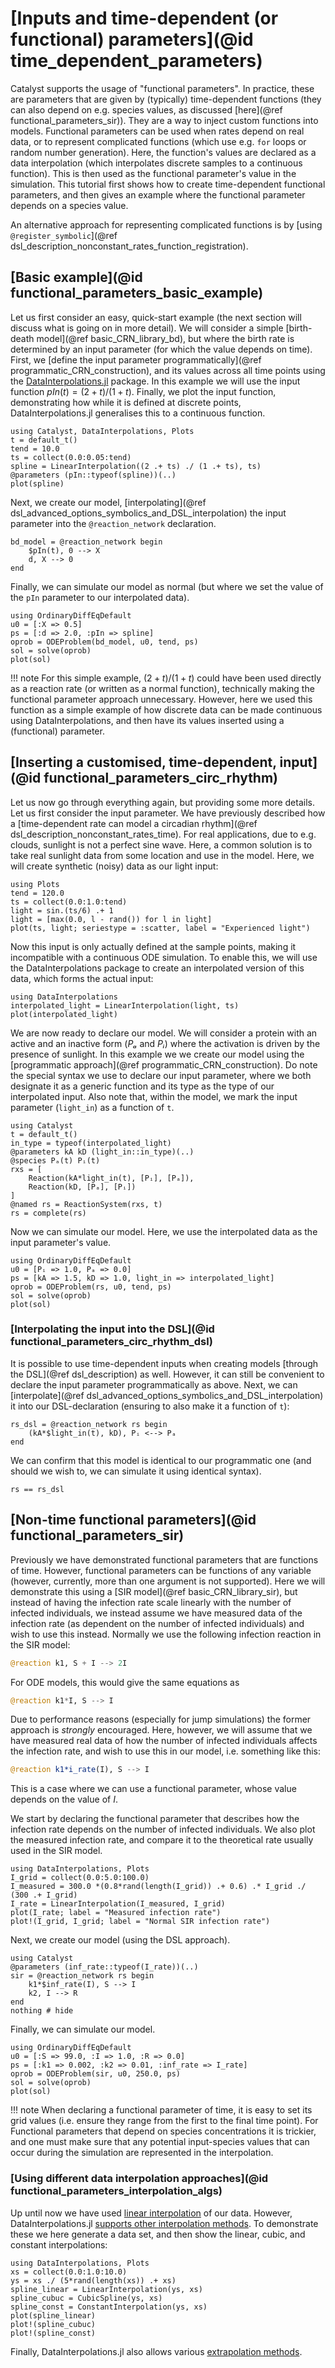 # [Inputs and time-dependent (or functional) parameters](@id time_dependent_parameters)

Catalyst supports the usage of "functional parameters". In practice, these are parameters that are given by (typically) time-dependent functions (they can also depend on e.g. species values, as discussed [here](@ref functional_parameters_sir)). They are a way to inject custom functions into models. Functional parameters can be used when rates depend on real data, or to represent complicated functions (which use e.g. `for` loops or random number generation). Here, the function's values are declared as a data interpolation (which interpolates discrete samples to a continuous function). This is then used as the functional parameter's value in the simulation. This tutorial first shows how to create time-dependent functional parameters, and then gives an example where the functional parameter depends on a species value.

An alternative approach for representing complicated functions is by [using `@register_symbolic`](@ref dsl_description_nonconstant_rates_function_registration).

## [Basic example](@id functional_parameters_basic_example)

Let us first consider an easy, quick-start example (the next section will discuss what is going on in more detail). We will consider a simple [birth-death model](@ref basic_CRN_library_bd), but where the birth rate is determined by an input parameter (for which the value depends on time). First, we [define the input parameter programmatically](@ref programmatic_CRN_construction), and its values across all time points using the [DataInterpolations.jl](https://github.com/SciML/DataInterpolations.jl) package. In this example we will use the input function $pIn(t) = (2 + t)/(1 + t)$. Finally, we plot the input function, demonstrating how while it is defined at discrete points, DataInterpolations.jl generalises this to a continuous function.
```@example functional_parameters_basic_example
using Catalyst, DataInterpolations, Plots
t = default_t()
tend = 10.0
ts = collect(0.0:0.05:tend)
spline = LinearInterpolation((2 .+ ts) ./ (1 .+ ts), ts)
@parameters (pIn::typeof(spline))(..)
plot(spline)
```
Next, we create our model, [interpolating](@ref dsl_advanced_options_symbolics_and_DSL_interpolation) the input parameter into the `@reaction_network` declaration.
```@example functional_parameters_basic_example
bd_model = @reaction_network begin
    $pIn(t), 0 --> X
    d, X --> 0
end
```
Finally, we can simulate our model as normal (but where we set the value of the `pIn` parameter to our interpolated data).
```@example functional_parameters_basic_example
using OrdinaryDiffEqDefault
u0 = [:X => 0.5]
ps = [:d => 2.0, :pIn => spline]
oprob = ODEProblem(bd_model, u0, tend, ps)
sol = solve(oprob)
plot(sol)
```
!!! note
    For this simple example, $(2 + t)/(1 + t)$ could have been used directly as a reaction rate (or written as a normal function), technically making the functional parameter approach unnecessary. However, here we used this function as a simple example of how discrete data can be made continuous using DataInterpolations, and then have its values inserted using a (functional) parameter.


## [Inserting a customised, time-dependent, input](@id functional_parameters_circ_rhythm)

Let us now go through everything again, but providing some more details. Let us first consider the input parameter. We have previously described how a [time-dependent rate can model a circadian rhythm](@ref dsl_description_nonconstant_rates_time). For real applications, due to e.g. clouds, sunlight is not a perfect sine wave. Here, a common solution is to take real sunlight data from some location and use in the model. Here, we will create synthetic (noisy) data as our light input:
```@example functional_parameters_circ_rhythm
using Plots
tend = 120.0
ts = collect(0.0:1.0:tend)
light = sin.(ts/6) .+ 1
light = [max(0.0, l - rand()) for l in light]
plot(ts, light; seriestype = :scatter, label = "Experienced light")
```
Now this input is only actually defined at the sample points, making it incompatible with a continuous ODE simulation. To enable this, we will use the DataInterpolations package to create an interpolated version of this data, which forms the actual input:
```@example functional_parameters_circ_rhythm
using DataInterpolations
interpolated_light = LinearInterpolation(light, ts)
plot(interpolated_light)
```
We are now ready to declare our model. We will consider a protein with an active and an inactive form ($Pₐ$ and $Pᵢ$) where the activation is driven by the presence of sunlight. In this example we we create our model using the [programmatic approach](@ref programmatic_CRN_construction). Do note the special syntax we use to declare our input parameter, where we both designate it as a generic function and its type as the type of our interpolated input. Also note that, within the model, we mark the input parameter (`light_in`) as a function of `t`.
```@example functional_parameters_circ_rhythm
using Catalyst
t = default_t()
in_type = typeof(interpolated_light)
@parameters kA kD (light_in::in_type)(..)
@species Pₐ(t) Pᵢ(t)
rxs = [
    Reaction(kA*light_in(t), [Pᵢ], [Pₐ]),
    Reaction(kD, [Pₐ], [Pᵢ])
]
@named rs = ReactionSystem(rxs, t)
rs = complete(rs)
```
Now we can simulate our model. Here, we use the interpolated data as the input parameter's value.
```@example functional_parameters_circ_rhythm
using OrdinaryDiffEqDefault
u0 = [Pᵢ => 1.0, Pₐ => 0.0]
ps = [kA => 1.5, kD => 1.0, light_in => interpolated_light]
oprob = ODEProblem(rs, u0, tend, ps)
sol = solve(oprob)
plot(sol)
```

### [Interpolating the input into the DSL](@id functional_parameters_circ_rhythm_dsl)

It is possible to use time-dependent inputs when creating models [through the DSL](@ref dsl_description) as well. However, it can still be convenient to declare the input parameter programmatically as above. Next, we can [interpolate](@ref dsl_advanced_options_symbolics_and_DSL_interpolation) it into our DSL-declaration (ensuring to also make it a function of `t`):
```@example functional_parameters_circ_rhythm
rs_dsl = @reaction_network rs begin
    (kA*$light_in(t), kD), Pᵢ <--> Pₐ
end
```
We can confirm that this model is identical to our programmatic one (and should we wish to, we can simulate it using identical syntax).
```@example functional_parameters_circ_rhythm
rs == rs_dsl
```

## [Non-time functional parameters](@id functional_parameters_sir)

Previously we have demonstrated functional parameters that are functions of time. However, functional parameters can be functions of any variable (however, currently, more than one argument is not supported). Here we will demonstrate this using a [SIR model](@ref basic_CRN_library_sir), but instead of having the infection rate scale linearly with the number of infected individuals, we instead assume we have measured data of the infection rate (as dependent on the number of infected individuals) and wish to use this instead. Normally we use the following infection reaction in the SIR model:
```julia
@reaction k1, S + I --> 2I
```
For ODE models, this would give the same equations as
```julia
@reaction k1*I, S --> I
```
Due to performance reasons (especially for jump simulations) the former approach is *strongly* encouraged. Here, however, we will assume that we have measured real data of how the number of infected individuals affects the infection rate, and wish to use this in our model, i.e. something like this:
```julia
@reaction k1*i_rate(I), S --> I
```
This is a case where we can use a functional parameter, whose value depends on the value of $I$.

We start by declaring the functional parameter that describes how the infection rate depends on the number of infected individuals. We also plot the measured infection rate, and compare it to the theoretical rate usually used in the SIR model.
```@example functional_parameters_sir
using DataInterpolations, Plots
I_grid = collect(0.0:5.0:100.0)
I_measured = 300.0 *(0.8*rand(length(I_grid)) .+ 0.6) .* I_grid ./ (300 .+ I_grid)
I_rate = LinearInterpolation(I_measured, I_grid)
plot(I_rate; label = "Measured infection rate")
plot!(I_grid, I_grid; label = "Normal SIR infection rate")
```
Next, we create our model (using the DSL approach).
```@example functional_parameters_sir
using Catalyst
@parameters (inf_rate::typeof(I_rate))(..)
sir = @reaction_network rs begin
    k1*$inf_rate(I), S --> I
    k2, I --> R
end
nothing # hide
```
Finally, we can simulate our model.
```@example functional_parameters_sir
using OrdinaryDiffEqDefault
u0 = [:S => 99.0, :I => 1.0, :R => 0.0]
ps = [:k1 => 0.002, :k2 => 0.01, :inf_rate => I_rate]
oprob = ODEProblem(sir, u0, 250.0, ps)
sol = solve(oprob)
plot(sol)
```
!!! note
    When declaring a functional parameter of time, it is easy to set its grid values (i.e. ensure they range from the first to the final time point). For Functional parameters that depend on species concentrations it is trickier, and one must make sure that any potential input-species values that can occur during the simulation are represented in the interpolation.

### [Using different data interpolation approaches](@id functional_parameters_interpolation_algs)

Up until now we have used [linear interpolation](https://en.wikipedia.org/wiki/Linear_interpolation) of our data. However, DataInterpolations.jl [supports other interpolation methods](https://docs.sciml.ai/DataInterpolations/stable/methods/). To demonstrate these we here generate a data set, and then show the linear, cubic, and constant interpolations:
```@example functional_parameters_interpolation_algs
using DataInterpolations, Plots
xs = collect(0.0:1.0:10.0)
ys = xs ./ (5*rand(length(xs)) .+ xs)
spline_linear = LinearInterpolation(ys, xs)
spline_cubuc = CubicSpline(ys, xs)
spline_const = ConstantInterpolation(ys, xs)
plot(spline_linear)
plot!(spline_cubuc)
plot!(spline_const)
```
Finally, DataInterpolations.jl also allows various [extrapolation methods](https://docs.sciml.ai/DataInterpolations/stable/extrapolation_methods/).
